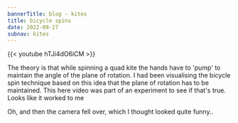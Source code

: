 ```yaml
---
bannerTitle: blog - kites
title: bicycle spins
date: 2022-09-27
subnav: kites
---
```


{{< youtube hTJi4dO6iCM >}}

The theory is that while spinning a quad kite the hands have to 'pump' to maintain the
angle of the plane of rotation. I had been visualising the bicycle spin technique based on
this idea that the plane of rotation has to be maintained. This here video was part of an
experiment to see if that's true. Looks like it worked to me

Oh, and then the camera fell over, which I thought looked quite funny..
